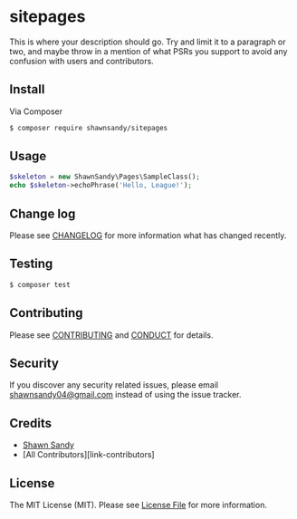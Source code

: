 # sitepages


This is where your description should go. Try and limit it to a paragraph or two, and maybe throw in a mention of what
PSRs you support to avoid any confusion with users and contributors.

## Install

Via Composer

``` bash
$ composer require shawnsandy/sitepages
```

## Usage

``` php
$skeleton = new ShawnSandy\Pages\SampleClass();
echo $skeleton->echoPhrase('Hello, League!');
```

## Change log

Please see [CHANGELOG](CHANGELOG.md) for more information what has changed recently.

## Testing

``` bash
$ composer test
```

## Contributing

Please see [CONTRIBUTING](CONTRIBUTING.md) and [CONDUCT](CONDUCT.md) for details.

## Security

If you discover any security related issues, please email shawnsandy04@gmail.com instead of using the issue tracker.

## Credits

- [Shawn Sandy](shawnsandy04@gmail.com)
- [All Contributors][link-contributors]

## License

The MIT License (MIT). Please see [License File](LICENSE.md) for more information.


